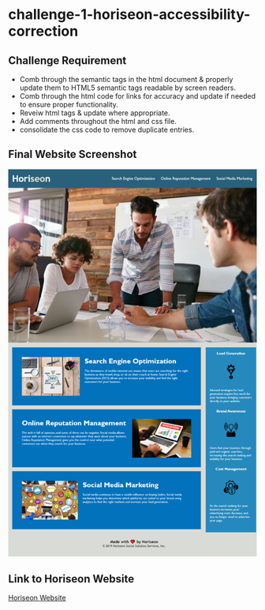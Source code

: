 # challenge-1-horiseon-accessibility-correction

## Challenge Requirement
* Comb through the semantic tags in the html document & properly update them to HTML5 semantic tags readable by screen readers. 
* Comb through the html code for links for accuracy and update if needed to ensure proper functionality.
* Reveiw html tags & update where appropriate.
* Add comments throughout the html and css file.
* consolidate the css code to remove duplicate entries. 

## Final Website Screenshot
![Horiseon Website](assets/images/horiseon-website.png)

## Link to Horiseon Website
[Horiseon Website](https://mjgiannelli.github.io/challenge-1-horiseon-accessibility-correction/)
